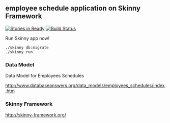 ## employee schedule application on Skinny Framework

[![Stories in Ready](https://badge.waffle.io/grimrose/skinny-employee-schedule-sample.png?label=ready&title=Ready)](https://waffle.io/grimrose/skinny-employee-schedule-sample)
[![Build Status](https://travis-ci.org/grimrose/skinny-employee-schedule-sample.svg?branch=master)](https://travis-ci.org/grimrose/skinny-employee-schedule-sample)


Run Skinny app now!

    ./skinny db:migrate
    ./skinny run

### Data Model

Data Model for Employees Schedules

http://www.databaseanswers.org/data_models/employees_schedules/index.htm

### Skinny Framework

http://skinny-framework.org/
